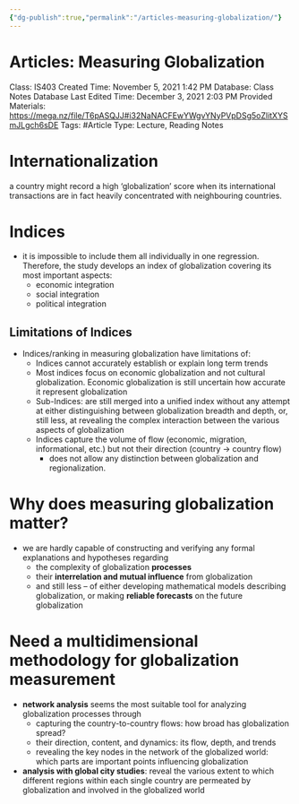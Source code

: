 ```yaml
---
{"dg-publish":true,"permalink":"/articles-measuring-globalization/"}
---
```


# Articles: Measuring Globalization

Class: IS403
Created Time: November 5, 2021 1:42 PM
Database: Class Notes Database
Last Edited Time: December 3, 2021 2:03 PM
Provided Materials: https://mega.nz/file/T6pASQJJ#i32NaNACFEwYWgvYNyPVpDSg5oZlitXYSmJLgch6sDE
Tags: #Article
Type: Lecture, Reading Notes

# Internationalization

a country might record a high ‘globalization’ score when its international transactions are in fact heavily concentrated with neighbouring countries.

# Indices

- it is impossible to include them all individually in one regression. Therefore, the study develops an index of globalization covering its most important aspects:
    - economic integration
    - social integration
    - political integration

## Limitations of Indices

- Indices/ranking in measuring globalization have limitations of:
    - Indices cannot accurately establish or explain long term trends
    - Most indices focus on economic globalization and not cultural globalization. Economic globalization is still uncertain how accurate it represent globalization
    - Sub-Indices: are still merged into a unified index without any attempt at either distinguishing between globalization breadth and depth, or, still less, at revealing the complex interaction between the various aspects of globalization
    - Indices capture the volume of flow (economic, migration, informational, etc.) but not their direction (country → country flow)
        - does not allow any distinction between globalization and regionalization.

# Why does measuring globalization matter?

- we are hardly capable of constructing and verifying any formal explanations and hypotheses regarding
    - the complexity of globalization **processes**
    - their **interrelation and mutual influence** from globalization
    - and still less – of either developing mathematical models describing globalization, or making **reliable forecasts** on the future globalization

# Need a multidimensional methodology for globalization measurement

- **network analysis** seems the most suitable tool for analyzing globalization processes through
    - capturing the country-to-country flows: how broad has globalization spread?
    - their direction, content, and dynamics: its flow, depth, and trends
    - revealing the key nodes in the network of the globalized world: which parts are important points influencing globalization
- **analysis with global city studies**: reveal the various extent to which different regions within each single country are permeated by globalization and involved in the globalized world